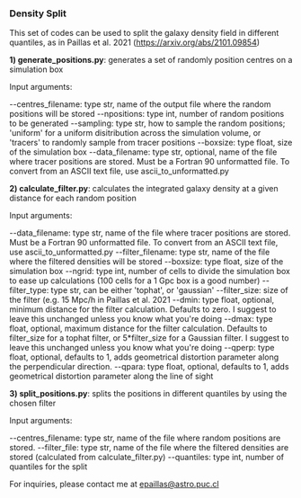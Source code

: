 ### Density Split

This set of codes can be used to split the galaxy density field in different quantiles, as in Paillas et al. 2021 (https://arxiv.org/abs/2101.09854)

**1) generate_positions.py**: generates a set of randomly position centres on a simulation box

Input arguments:

--centres_filename: type str, name of the output file where the random positions will be stored
--npositions: type int, number of random positions to be generated
--sampling: type str, how to sample the random positions; 'uniform' for a uniform disitribution across 
            the simulation volume, or 'tracers' to randomly sample from tracer positions 
--boxsize: type float, size of the simulation box
--data_filename: type str, optional, name of the file where tracer positions are stored. Must be a Fortran 90 unformatted file. To convert from an ASCII text file, use ascii_to_unformatted.py
    

**2) calculate_filter.py**: calculates the integrated galaxy density at a given distance for each random position

Input arguments:

--data_filename: type str, name of the file where tracer positions are stored. Must be a Fortran 90 unformatted file. To convert from an ASCII text file, use ascii_to_unformatted.py
--filter_filename: type str, name of the file where the filtered densities will be stored
--boxsize: type float, size of the simulation box
--ngrid: type int, number of cells to divide the simulation box to ease up calculations (100 cells for a 1 Gpc box is a good number)
--filter_type: type str, can be either 'tophat', or 'gaussian'
--filter_size: size of the filter (e.g. 15 Mpc/h in Paillas et al. 2021
--dmin: type float, optional,  minimum distance for the filter calculation. Defaults to zero. I suggest to leave this unchanged unless you know what you're doing
--dmax: type float, optional, maximum distance for the filter calculation. Defaults to filter_size for a tophat filter, or 5*filter_size for a Gaussian filter. I suggest to leave this unchanged unless you know what you're doing
--qperp: type float, optional, defaults to 1, adds geometrical distortion parameter along the perpendicular direction. 
--qpara: type float, optional, defaults to 1, adds geometrical distortion parameter along the line of sight


**3) split_positions.py**: splits the positions in different quantiles by using the chosen filter

Input arguments:

--centres_filename: type str, name of the file where random positions are stored.
--filter_file: type str, name of the file where the filtered densities are stored (calculated from calculate_filter.py)
--quantiles: type int, number of quantiles for the split


For inquiries, please contact me at epaillas@astro.puc.cl